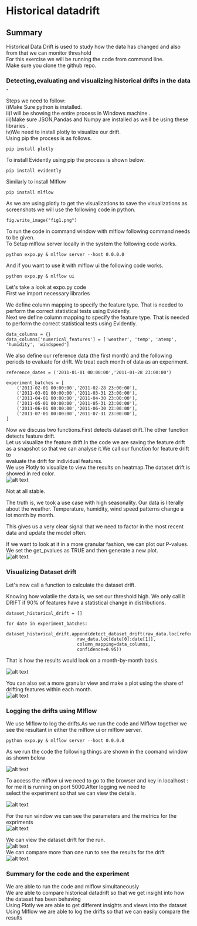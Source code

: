 # Historical datadrift
## Summary <br />
Historical Data Drift is used to study how the data has changed and also from that we can monitor threshold <br />
For this exercise we will be running the code from command line. <br />
Make sure you clone the github repo. <br />
### Detecting,evaluating and visualizing historical drifts in the data . <br />
Steps we need to follow: <br />
i)Make Sure python is installed.<br />
ii)I will be showing the entire process in Windows machine . <br />
iii)Make sure JSON,Pandas and Numpy are installed as weill be using these libraries . <br />
iv)We need to install plotly to visualize our drift. <br />
Using pip the process is as follows. <br />
```
pip install plotly
```
To install Evidently using pip the process is shown below. <br />
```
pip install evidently
```
Similarly to install Mlflow <br />
```
pip install mlflow
```
As we are using plotly to get the visualizations to save the visualizations as screenshots we will use the following code in python. <br />
```
fig.write_image("fig1.png")
```
To run the code in command window with mlflow following command needs to be given. <br />
To Setup mlflow server locally in the system the following code works. <br />
```
python expo.py & mlflow server --host 0.0.0.0
```
And if you want to use it with mlflow ui the following code works.
```
python expo.py & mlflow ui
```
Let's take a look at expo.py code <br />
First we import necessary libraries <br />

We define column mapping to specify the feature type. That is needed to perform the correct statistical tests using Evidently. <br />
Next we define column mapping to specify the feature type. That is needed to perform the correct statistical tests using Evidently. <br />
```
data_columns = {}
data_columns['numerical_features'] = ['weather', 'temp', 'atemp', 'humidity', 'windspeed']
```
We also define our reference data (the first month) and the following periods to evaluate for drift. We treat each month of data as an experiment. <br />
```
reference_dates = ('2011-01-01 00:00:00','2011-01-28 23:00:00')

experiment_batches = [
    ('2011-02-01 00:00:00','2011-02-28 23:00:00'),
    ('2011-03-01 00:00:00','2011-03-31 23:00:00'),
    ('2011-04-01 00:00:00','2011-04-30 23:00:00'),
    ('2011-05-01 00:00:00','2011-05-31 23:00:00'),  
    ('2011-06-01 00:00:00','2011-06-30 23:00:00'), 
    ('2011-07-01 00:00:00','2011-07-31 23:00:00'), 
]
```
Now we discuss two functions.First detects dataset drift.The other function detects feature drift. <br />
Let us visualize the feature drift.In the code we are saving the feature drift as a snapshot so that we can analyse it.We call our function for feature drift to <br />evaluate the drift for individual features. <br />
We use Plotly to visualize to view the results on heatmap.The dataset drift is showed in red color. <br />
![alt text](https://github.com/AbhiLegend/historicaldatadrift/blob/main/images/fig1.png) <br />

Not at all stable. <br />

The truth is, we took a use case with high seasonality. Our data is literally about the weather. Temperature, humidity, wind speed patterns change a lot month by month. <br />

This gives us a very clear signal that we need to factor in the most recent data and update the model often. <br />

If we want to look at it in a more granular fashion, we can plot our P-values. We set the get_pvalues as TRUE and then generate a new plot. <br />
![alt text](https://github.com/AbhiLegend/historicaldatadrift/blob/main/images/fig2.png) <br />

### Visualizing Dataset drift
Let's now call a function to calculate the dataset drift. <br />

Knowing how volatile the data is, we set our threshold high. We only call it DRIFT if 90% of features have a statistical change in distributions. <br />
```
dataset_historical_drift = []

for date in experiment_batches:
    dataset_historical_drift.append(detect_dataset_drift(raw_data.loc[reference_dates[0]:reference_dates[1]], 
                           raw_data.loc[date[0]:date[1]], 
                           column_mapping=data_columns, 
                           confidence=0.95))
```
That is how the results would look on a month-by-month basis.

![alt text](https://github.com/AbhiLegend/historicaldatadrift/blob/main/images/fig3.png) <br />

You can also set a more granular view and make a plot using the share of drifting features within each month. <br />
![alt text](https://github.com/AbhiLegend/historicaldatadrift/blob/main/images/fig4.png) <br />

### Logging the drifts using Mlflow
We use Mlflow to log the drifts.As we run the code and Mlflow together we see the resultant in either the mlflow ui or mlflow server. <br />
```
python expo.py & mlflow server --host 0.0.0.0
```
As we run the code the following things are shown in the coomand window as shown below <br />

![alt text](https://github.com/AbhiLegend/historicaldatadrift/blob/main/images/CodeCapture1.PNG) <br />

To access the mlflow ui we need to go to the browser and key in localhost : <port> for me it is running on port 5000.After logging we need to  <br />
select the experiment so that we can view the details. <br />
  
![alt text](https://github.com/AbhiLegend/historicaldatadrift/blob/main/images/mlflow1.PNG) <br />
  
For the run window we can see the parameters and the metrics for the expriments <br />
![alt text](https://github.com/AbhiLegend/historicaldatadrift/blob/main/images/mlflow2.PNG) <br />

We can view the dataset drift for the run. <br />
![alt text](https://github.com/AbhiLegend/historicaldatadrift/blob/main/images/mlflow3.PNG) <br />
We can compare more than one run to see the results for the drift <br />
![alt text](https://github.com/AbhiLegend/historicaldatadrift/blob/main/images/mlflow4.PNG) <br />
### Summary for the code and the experiment
We are able to run the code and mlflow simultaneously <br />
We are able to compare historical datadrift so that we get insight into how the dataset has been behaving <br />
Using Plotly we are able to get different insights and views into the dataset <br />
Using Mlflow we are able to log the drifts so that we can easily compare the results <br />
                                                                                                              
                                                          





  















